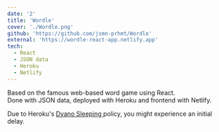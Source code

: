 ```yaml
---
date: '2'
title: 'Wordle'
cover: './Wordle.png'
github: 'https://github.com/jsmn-prhmt/Wordle'
external: 'https://wordle-react-app.netlify.app'
tech:
  - React
  - JSON data 
  - Heroku
  - Netlify
---
```


Based on the famous web-based word game using React.   
Done with JSON data, deployed with Heroku and frontend with Netlify.     

Due to Heroku's
<a href="https://devcenter.heroku.com/articles/free-dyno-hours#dyno-sleeping" target="_blank" rel="noreferrer">
Dyano Sleeping </a> 
policy, you might experience an initial delay.